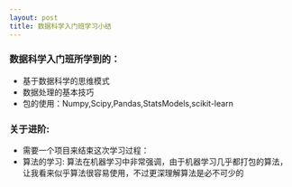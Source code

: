 ```yaml
---
layout: post
title: 数据科学入门班学习小结
---
```


### 数据科学入门班所学到的：
- 基于数据科学的思维模式
- 数据处理的基本技巧
- 包的使用：Numpy,Scipy,Pandas,StatsModels,scikit-learn


### 关于进阶: 
- 需要一个项目来结束这次学习过程：
- 算法的学习: 算法在机器学习中非常强调，由于机器学习几乎都打包的算法，让我看来似乎算法很容易使用，不过更深理解算法是必不可少的
